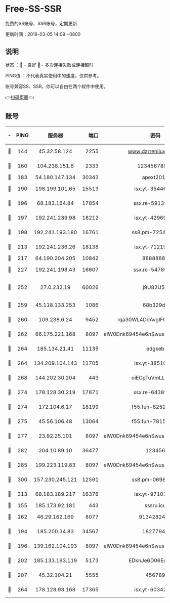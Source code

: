 # Free-SS-SSR

免费的SS账号、SSR账号，定期更新

更新时间：2019-03-05 14:09 +0800

## 说明

状态     ：🙂 - 良好 🙁 - 多次连接失败或连接超时

PING值   ：不代表真实使用中的速度，仅供参考。

账号兼容SS、SSR，你可以自由在两个软件中使用。

👉[扫码页面](https://liesauer.github.io/free-ss-ssr.github.io/)👈

## 账号

|-|PING|服务器|端口|密码|加密方式|区域|
|:----:|:----:|:-----:|-----:|:----:|:----:|:----:|
|🙂|144|45.32.58.124|2255|www.darrenliuwei.com|aes-256-cfb|JP|
|🙂|160|104.238.151.6|2333|12345678900|aes-256-cfb|JP|
|🙂|183|54.180.147.134|30343|apext2019|chacha20|KR|
|🙂|190|198.199.101.65|15513|isx.yt-35446579|aes-256-cfb|US|
|🙂|196|68.183.164.84|17854|ssx.re-59139311|aes-256-cfb|US|
|🙂|197|192.241.239.98|18212|isx.yt-42969531|aes-256-cfb|US|
|🙂|198|192.241.193.180|16761|ss8.pm-72545882|aes-256-cfb|US|
|🙂|213|192.241.236.26|18138|isx.yt-71219423|aes-256-cfb|US|
|🙂|217|64.190.204.205|10842|88888888|rc4-md5|US|
|🙂|227|192.241.198.43|16607|ssx.re-54780207|aes-256-cfb|US|
|🙂|252|27.0.232.19|60026|j9U82U53|xchacha20-ietf-poly1305|HK|
|🙂|259|45.118.133.253|1086|68b329da|aes-256-cfb|SG|
|🙂|260|109.238.6.24|9452|rqa30WL4DdAvgIFG6Fs3znzTa|aes-256-cfb|FR|
|🙂|262|66.175.221.168|8097|eIW0Dnk69454e6nSwuspv9DmS201tQ0D|aes-256-cfb|US|
|🙂|264|185.134.21.41|11135|edgkeb|aes-256-cfb|GB|
|🙂|264|134.209.104.143|11705|isx.yt-38510096|aes-256-cfb|SG|
|🙂|268|144.202.30.204|443|oiECpTuVmLLxk4Ts|aes-256-cfb|US|
|🙂|274|178.128.30.219|17671|ssx.re-64389778|aes-256-cfb|SG|
|🙂|274|172.104.6.17|18199|f55.fun-82524174|aes-256-cfb|US|
|🙂|275|45.56.106.48|13064|f55.fun-78155284|aes-256-cfb|US|
|🙂|277|23.92.25.101|8097|eIW0Dnk69454e6nSwuspv9DmS201tQ0D|aes-256-cfb|US|
|🙂|282|204.10.89.10|36477|123456|aes-256-cfb|US|
|🙂|285|199.223.119.83|8097|eIW0Dnk69454e6nSwuspv9DmS201tQ0D|aes-256-cfb|US|
|🙂|300|157.230.245.121|12591|ss8.pm-06983018|aes-256-cfb|SG|
|🙂|313|68.183.189.217|16376|isx.yt-97101614|aes-256-cfb|SG|
|🙂|155|185.173.92.181|443|sssru.icu|rc4-md5|RU|
|🙂|162|46.29.162.169|8077|9134282479|aes-256-cfb|RU|
|🙂|194|185.200.34.83|34567|18277940|aes-256-cfb|US|
|🙂|196|139.162.104.193|8097|eIW0Dnk69454e6nSwuspv9DmS201tQ0D|aes-256-cfb|JP|
|🙂|202|185.133.193.119|5173|EDknJe6D06EoWDaw|aes-256-cfb|US|
|🙂|207|45.32.104.21|5555|456789|aes-256-cfb|SG|
|🙂|264|178.128.93.168|17365|isx.yt-60342023|aes-256-cfb|SG|
